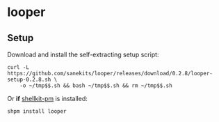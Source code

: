 # looper

## Setup

Download and install the self-extracting setup script:

  
```
curl -L https://github.com/sanekits/looper/releases/download/0.2.8/looper-setup-0.2.8.sh \
    -o ~/tmp$$.sh && bash ~/tmp$$.sh && rm ~/tmp$$.sh
```


Or **if** [shellkit-pm](https://github.com/sanekits/shellkit-pm) is installed:

    shpm install looper

##
